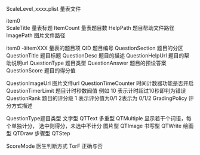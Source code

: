 ScaleLevel_xxxx.plist 
量表文件


item0    
ScaleTitle        量表标题
ItemCount         量表题目数
HelpPath          题目帮助文件路径
ImagePath         图片文件路径


item0 -》itemXXX  量表的题目项
QID               题目编号
QuestionSection   题目的分区
QuestionTitle     题目标题
QuestionDesc      题目的描述
QuestionHelpUrl   题目的帮助说明url
QuestionType      题目类型
QuestionAnswer    题目的预设答案
QuestionScore     题目的得分值


QuestionImageUrl      图片文件url
QuestionTimeCounter   时间计数器功能是否开启
QuestionTimerLimit    题目计时秒数阀值  例如 10 表示计时超过10秒即判为错误
QuestionRank          题目的评分级  1 表示评分值为0/1  2表示为 0/1/2
GradingPolicy         评分方式描述



QuestionType题目类型
文字型 QTText
多重型 QTMultiple 显示若干个词语，每个单独计分， 选中则得分，未选中不计分
图片型 QTImage
书写型 QTWrite
绘画型 QTDraw
步骤型 QTStep 

ScoreMode 医生判断方式
TorF 正确与否







